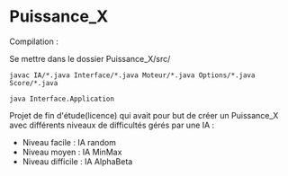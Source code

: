 # Puissance_X

Compilation :

Se mettre dans le dossier Puissance_X/src/
```
javac IA/*.java Interface/*.java Moteur/*.java Options/*.java Score/*.java

java Interface.Application
```

Projet de fin d'étude(licence) qui avait pour but de créer un Puissance_X avec différents niveaux de difficultés gérés par une IA :

- Niveau facile : IA random
- Niveau moyen : IA MinMax
- Niveau difficile : IA AlphaBeta

